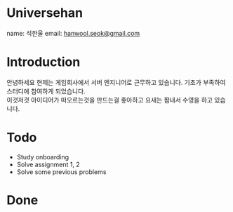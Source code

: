 # Universehan
name: 석한울
email: hanwool.seok@gmail.com

# Introduction
안녕하세요 현제는 게임회사에서 서버 엔지니어로 근무하고 있습니다. 기초가 부족하여 스터디에 참여하게 되었습니다.  
이것저것 아이디어가 떠오르는것을 만드는걸 좋아하고 요새는 짬내서 수영을 하고 있습니다.

# Todo
+ Study onboarding
+ Solve assignment 1, 2
+ Solve some previous problems

# Done

